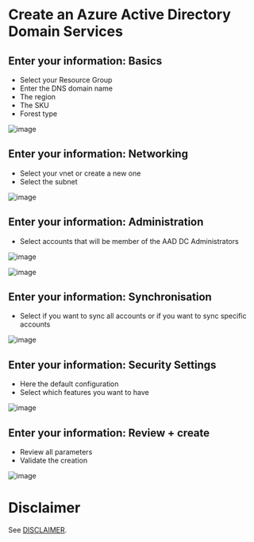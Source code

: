 # Create an Azure Active Directory Domain Services


## Enter your information: Basics
- Select your Resource Group
- Enter the DNS domain name
- The region
- The SKU
- Forest type

![image](./images/AADDS-1.png)


## Enter your information: Networking
- Select your vnet or create a new one
- Select the subnet

![image](./images/AADDS-2.png)


## Enter your information: Administration
- Select accounts that will be member of the AAD DC Administrators

![image](./images/AADDS-3.png)

![image](./images/AADDS-4.png)


## Enter your information: Synchronisation
- Select if you want to sync all accounts or if you want to sync specific accounts

![image](./images/AADDS-5.png)


## Enter your information: Security Settings
- Here the default configuration
- Select which features you want to have

![image](./images/AADDS-6.png)


## Enter your information: Review + create
- Review all parameters
- Validate the creation

![image](./images/AADDS-7.png)


# Disclaimer
See [DISCLAIMER](./DISCLAIMER.md).